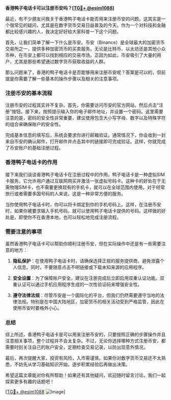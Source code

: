 **香港鸭子电话卡可以注册币安吗？[[TG💪+ @esim1088](https://t.me/s/esim1088)]**

最近，有不少朋友问我关于香港鸭子电话卡能否用来注册币安的问题。这其实是一个很常见的疑问，尤其是在数字货币交易日益普及的今天。作为一个对科技和金融都比较感兴趣的人，我决定好好给大家科普一下这个问题。

首先，让我们简单了解一下什么是币安。币安（Binance）是全球最大的加密货币交易所之一，提供多种加密货币的买卖服务。无论是比特币、以太坊还是其他小众币种，在币安上都可以找到相应的交易市场。正因为如此，币安吸引了大量的用户，尤其是那些希望通过数字货币获取收益的人群。

那么问题来了，香港的鸭子电话卡是否能够用来注册币安呢？答案是可以的，但前提是你需要了解一些基本的操作步骤以及相关的注意事项。

### **注册币安的基本流程**

注册币安的过程其实并不复杂。首先，你需要访问币安的官方网站，然后点击“注册”按钮。接下来，按照提示输入你的电子邮件地址，并设置一个密码。这里需要注意的是，密码的安全性非常重要，建议使用包含大小写字母、数字以及特殊字符的组合来确保账户的安全性。

完成基本信息的填写后，系统会要求你进行邮箱验证。通常情况下，你会收到一封来自币安的确认邮件，打开邮件并点击其中的链接即可完成验证。这样，你就完成了币安账户的基础注册过程。

### **香港鸭子电话卡的作用**

接下来我们谈谈香港鸭子电话卡在注册过程中的作用。鸭子电话卡是一种虚拟SIM卡服务，它允许用户通过互联网购买并激活一张虚拟号码卡。这种卡的好处在于无需物理SIM卡，也不需要更换现有的手机卡，就可以在全球范围内使用。对于经常旅行或者需要多国号码的人来说，这是一种非常方便的服务。

当你使用鸭子电话卡时，你可以将卡绑定到你的手机号码上。这样，在注册币安时，如果你被要求输入手机号码，就可以使用鸭子电话卡提供的号码。这样做的好处是，即使你不在香港本地，也可以轻松地完成注册流程。

### **需要注意的事项**

虽然香港鸭子电话卡可以帮助你顺利注册币安，但在实际操作中还是有一些需要注意的地方：

1. **隐私保护**：在使用鸭子电话卡时，请确保选择正规的服务提供商，避免泄露个人信息。同时，不要随意点击不明链接或下载未知来源的应用程序。
   
2. **安全设置**：为了保障账户安全，建议在注册完成后立即启用双重认证功能。双重认证可以通过手机应用程序生成的一次性验证码来增强安全性。

3. **遵守法律法规**：尽管币安是一个国际化的平台，但我们仍然需要遵守当地的法律法规。特别是在中国大陆地区，加密货币的相关活动受到严格监管，因此在使用币安时要格外小心。

### **总结**

综上所述，香港鸭子电话卡是可以用来注册币安的，只要按照正确的步骤操作并且注意相关事项，整个过程并不会太复杂。不过，无论你选择哪种方式注册币安，都需要时刻关注自己的账户安全，定期检查交易记录，以防出现意外情况。

最后，再次提醒大家，投资有风险，入市需谨慎。如果你对数字货币交易还不太熟悉，不妨先从学习基础知识开始，逐步积累经验后再做出决策。

希望这篇文章能对你有所帮助！如果还有其他疑问，欢迎随时留言讨论。我们一起探索更多有趣的话题吧！

[[TG💪+ @esim1088](https://t.me/s/esim1088) ![Image](https://i.postimg.cc/4NQfJmqS/Snipaste-2025-05-13-00-14-12.png)]